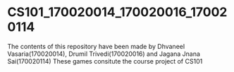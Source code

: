 # CS101_170020014_170020016_170020114
The contents of this repository have been made by Dhvaneel Vasaria(170020014), Drumil Trivedi(170020016) and Jagana Jnana Sai(170020114)
These games consitute the course project of CS101
